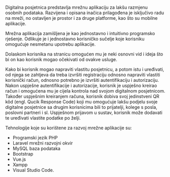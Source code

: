 Digitalna posjetnica predstavlja mrežnu aplikaciju za lakšu razmjenu osobnih podataka. Razvijena i opisana inačica prilagođena je isključivo radu na 
mreži, no ostavljen je prostor i za druge platforme, kao što su mobilne aplikacije.

Mrežna aplikacija zamišljena je kao jednostavno i intuitivno programsko rješenje. Odlikuje je i jednostavno korisničko sučelje koje korisniku omogućuje nesmetanu upotrebu aplikacije.

Dolaskom korisnika na stranicu omogućen mu je neki osnovni vid i ideja što bi on kao korisnik mogao očekivati od ovakve usluge.

Kako bi korisnik mogao napraviti vlastitu posjetnicu, a potom istu i uređivati, od njega se  zahtjeva da treba izvršiti registraciju odnosno napraviti vlastiti korisnički račun, odnosno potrebno je izvršiti autentifikaciju i autorizaciju. Nakon uspješne autentifikacije i autorizacije, korisnik je uspješno kreirao račun i 
omogućena mu je cijela kontrola nad svojom digitalnom posjetnicom. Također uspješnim 
kreiranjem računa, korisnik dobiva svoj jedinstveni QR kôd (engl. Qucik Response Code) koji mu omogućuje lakšu podjelu svoje digitalne posjetnice sa drugim korisnicima bili to prijatelji, kolege s posla, poslovni partneri i sl. 
Uspješnom prijavom u sustav, korisnik može dodavati te uređivati vlastite podatke po želji.

Tehnologije koje su korištene za razvoj mrežne aplikacije su:
- Programski jezik PHP
- Laravel mrežni razvojni okvir
- MySQL baza podataka
- Bootstrap
- Vue.js
- Xampp
- Visual Studio Code.
